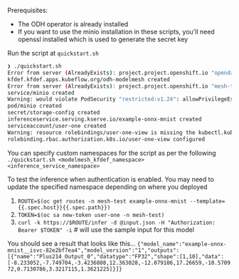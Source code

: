 Prerequisites:  
* The ODH operator is already installed
* If you want to use the minio installation in these scripts, 
you'll need openssl installed which is used to generate the secret key

Run the script at `quickstart.sh`

```bash
❯ ./quickstart.sh
Error from server (AlreadyExists): project.project.openshift.io "opendatahub" already exists
kfdef.kfdef.apps.kubeflow.org/odh-modelmesh created
Error from server (AlreadyExists): project.project.openshift.io "mesh-test" already exists
service/minio created
Warning: would violate PodSecurity "restricted:v1.24": allowPrivilegeEscalation != false (container "minio" must set securityContext.allowPrivilegeEscalation=false), unrestricted capabilities (container "minio" must set securityContext.capabilities.drop=["ALL"]), runAsNonRoot != true (pod or container "minio" must set securityContext.runAsNonRoot=true), seccompProfile (pod or container "minio" must set securityContext.seccompProfile.type to "RuntimeDefault" or "Localhost")
pod/minio created
secret/storage-config created
inferenceservice.serving.kserve.io/example-onnx-mnist created
serviceaccount/user-one created
Warning: resource rolebindings/user-one-view is missing the kubectl.kubernetes.io/last-applied-configuration annotation which is required by oc apply. oc apply should only be used on resources created declaratively by either oc create --save-config or oc apply. The missing annotation will be patched automatically.
rolebinding.rbac.authorization.k8s.io/user-one-view configured
```

You can specify custom namespaces for the script as per the following
` ./quickstart.sh <modelmesh_kfdef_namespace> <inference_service_namespace>`

To test the inference when authentication is enabled. You may need to update the specified namespace depending on where you deployed
1. `ROUTE=$(oc get routes -n mesh-test example-onnx-mnist --template={{.spec.host}}{{.spec.path}})`
2. `TOKEN=$(oc sa new-token user-one -n mesh-test)`
2. `curl -k https://$ROUTE/infer -d @input.json -H "Authorization: Bearer $TOKEN" -i`  # will use the sample input for this model

You should see a result that looks like this...
`{"model_name":"example-onnx-mnist__isvc-82e2bf7ea4","model_version":"1","outputs":[{"name":"Plus214_Output_0","datatype":"FP32","shape":[1,10],"data":[-8.233052,-7.749704,-3.4236808,12.363028,-12.079106,17.26659,-10.570972,0.7130786,3.3217115,1.3621225]}]}`
